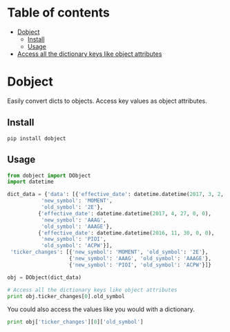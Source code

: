 <!-- starttoc -->
# Table of contents
- [Dobject](#dobject)
    - [Install](#install)
    - [Usage](#usage)
- [Access all the dictionary keys like object attributes](#access-all-the-dictionary-keys-like-object-attributes)

<!-- endtoc -->

# Dobject

Easily convert dicts to objects. Access key values as object attributes.


## Install
```shell
pip install dobject
```


## Usage

```python
from dobject import DObject
import datetime

dict_data = {'data': [{'effective_date': datetime.datetime(2017, 3, 2, 0, 0),
           'new_symbol': 'MOMENT',
           'old_symbol': '2E'},
          {'effective_date': datetime.datetime(2017, 4, 27, 0, 0),
           'new_symbol': 'AAAG',
           'old_symbol': 'AAAGE'},
          {'effective_date': datetime.datetime(2016, 11, 30, 0, 0),
           'new_symbol': 'PIOI',
           'old_symbol': 'ACPW'}],
 'ticker_changes': [{'new_symbol': 'MOMENT', 'old_symbol': '2E'},
                    {'new_symbol': 'AAAG', 'old_symbol': 'AAAGE'},
                    {'new_symbol': 'PIOI', 'old_symbol': 'ACPW'}]}

obj = DObject(dict_data)

# Access all the dictionary keys like object attributes
print obj.ticker_changes[0].old_symbol
```

You could also access the values like you would with a dictionary.

```python
print obj['ticker_changes'][0]['old_symbol']
```

